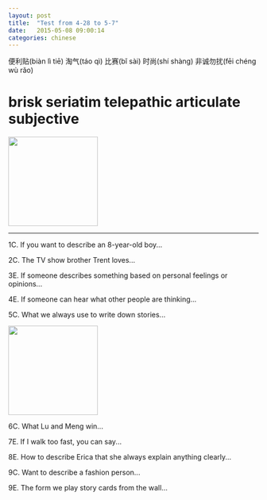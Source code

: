 ```yaml
---
layout: post
title:  "Test from 4-28 to 5-7"
date:   2015-05-08 09:00:14
categories: chinese
---
```


便利贴(biàn lì tiē) 淘气(táo qì) 比赛(bǐ sài) 时尚(shí shàng) 非诚勿扰(fēi chéng wù rǎo)

# brisk seriatim telepathic articulate subjective
<img width='180' src="/wombats-learning/images/test.jpg"/>

-----------

  1C. If you want to describe an 8-year-old boy...

  2C. The TV show brother Trent loves...

  3E. If someone describes something based on personal feelings or opinions...

  4E. If someone can hear what other people are thinking...
 
  5C. What we always use to write down stories...
 
<img width='180' src="/wombats-learning/images/dog.jpg"/>

  6C. What Lu and Meng win...
  
  7E. If I walk too fast, you can say...
  
  8E. How to describe Erica that she always explain anything clearly...
  
  9C. Want to describe a fashion person...
  
  9E. The form we play story cards from the wall...
